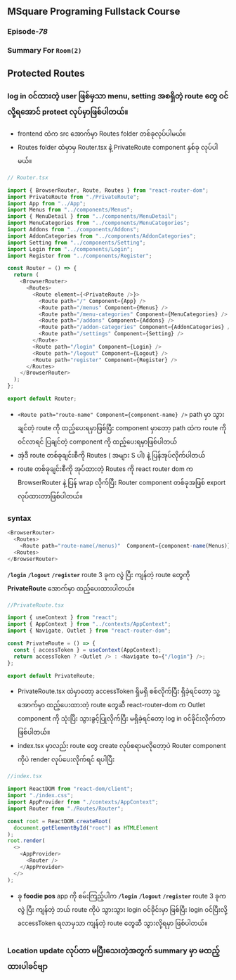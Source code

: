 ﻿## MSquare Programing Fullstack Course
### Episode-*78* 
### Summary For `Room(2)` 
## Protected Routes
### log in ၀င်ထားတဲ့ user ဖြစ်မှသာ menu, setting အစရှိတဲ့ route တွေ ၀င်လို့ရအောင် protect လုပ်မှာဖြစ်ပါတယ်။
- frontend ထဲက src အောက်မှာ Routes folder တစ်ခုလုပ်ပါမယ်။
- Routes folder ထဲမှာမှ  Router.tsx နဲ့ PrivateRoute component နှစ်ခု လုပ်ပါမယ်။
```js
// Router.tsx

import { BrowserRouter, Route, Routes } from "react-router-dom";
import PrivateRoute from "./PrivateRoute";
import App from "../App";
import Menus from "../components/Menus";
import { MenuDetail } from "../components/MenuDetail";
import MenuCategories from "../components/MenuCategories";
import Addons from "../components/Addons";
import AddonCategories from "../components/AddonCategories";
import Setting from "../components/Setting";
import Login from "../components/Login";
import Register from "../components/Register";

const Router = () => {
  return (
    <BrowserRouter>
      <Routes>
        <Route element={<PrivateRoute />}>
          <Route path="/" Component={App} />
          <Route path="/menus" Component={Menus} />
          <Route path="/menu-categories" Component={MenuCategories} />
          <Route path="/addons" Component={Addons} />
          <Route path="/addon-categories" Component={AddonCategories} />
          <Route path="/settings" Component={Setting} />
        </Route>
        <Route path="/login" Component={Login} />
        <Route path="/logout" Component={Logout} />
        <Route path="register" Component={Register} />
      </Routes>
    </BrowserRouter>
  );
};

export default Router;

```
- `<Route path="route-name" Component={component-name} />` path မှာ သွားချင်တဲ့ route ကို ထည့်ပေးရမှာဖြစ်ပြီး component မှာတော့ path ထဲက route ကို ၀င်လာရင် ပြချင်တဲ့ component ကို ထည့်ပေးရမှာဖြစ်ပါတယ်
- အဲ့ဒီ route တစ်ခုချင်းစီကို Routes ( အများ S ပါ) နဲ့ ပြန်အုပ်လိုက်ပါတယ်
- route တစ်ခုချင်းစီကို အုပ်ထားတဲ့ Routes ကို react router dom က  BrowserRouter နဲ့ ပြန် wrap လိုက်ပြီး Router component တစ်ခုအဖြစ် export လုပ်ထားတာဖြစ်ပါတယ်။

### syntax
```js
<BrowserRouter>
  <Routes>
    <Route path="route-name(/menus)"  Component={component-name(Menus)} />
  <Routes>
</BrowserRouter>

```

 **`/login`** **`/logout`** **`/register`** route 3 ခုက လွဲ ပြီး ကျန်တဲ့ route တွေကို **PrivateRoute** အောက်မှာ ထည့်ပေးထားပါတယ်။
```js
//PrivateRoute.tsx

import { useContext } from "react";
import { AppContext } from "../contexts/AppContext";
import { Navigate, Outlet } from "react-router-dom";

const PrivateRoute = () => {
  const { accessToken } = useContext(AppContext);
  return accessToken ? <Outlet /> : <Navigate to={"/login"} />;
};

export default PrivateRoute;

```
- PrivateRoute.tsx ထဲမှာတော့ accessToken ရှိမရှိ စစ်လိုက်ပြီး ရှိခဲ့ရင်တော့ သူ့အောက်မှာ ထည့်ပေးထားတဲ့ route တွေဆီ react-router-dom က Outlet component ကို သုံးပြီး သွားခွင့်ပြုလိုက်ပြီး  မရှိခဲ့ရင်တော့ log in ၀င်ခိုင်းလိုက်တာဖြစ်ပါတယ်။
- index.tsx မှာလည်း route တွေ create လုပ်စရာမလိုတော့ပဲ Router component ကိုပဲ render လုပ်ပေးလိုက်ရင် ရပါပြီး

```js
//index.tsx

import ReactDOM from "react-dom/client";
import "./index.css";
import AppProvider from "./contexts/AppContext";
import Router from "./Routes/Router";

const root = ReactDOM.createRoot(
  document.getElementById("root") as HTMLElement
);
root.render(
  <>
    <AppProvider>
      <Router />
    </AppProvider>
  </>
);
```
- ခု **foodie pos** app ကို စမ်းကြည့်ပါက **`/login`** **`/logout`** **`/register`** route 3 ခုက လွဲ ပြီး ကျန်တဲ့ ဘယ် route ကိုပဲ သွားသွား login ၀င်ခိုင်းမှာ ဖြစ်ပြီး login ၀င်ပြီးလို့ accessToken ရလာမှသာ ကျန်တဲ့ route တွေဆီ သွားလို့ရမှာ ဖြစ်ပါတယ်။

##
### Location update လုပ်တာ မပြီးသေးတဲ့အတွက် summary မှာ မထည့်ထားပါခင်ဗျာ


